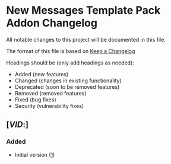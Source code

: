 # New Messages Template Pack Addon Changelog

All notable changes to this project will be documented in this file.

The format of this file is based on [Keep a Changelog](http://keepachangelog.com/en/1.0.0/)

Headings should be (only add headings as needed):

- Added (new features)
- Changed (changes in existing functionality)
- Deprecated (soon to be removed features)
- Removed (removed features)
- Fixed (bug fixes)
- Security (vulnerability fixes)

## [$VID:$]

### Added
-  Initial version ([1](https://github.com/eventespresso/new-messages-template-pack/pull/1)) 